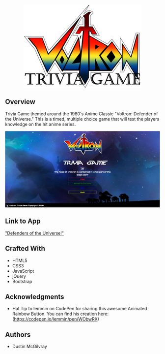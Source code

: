 <p align="center">
  <img src = assets/images/voltron_text_no_background_cropped.png/>
</p>

## Overview
Trivia Game themed around the 1980's Anime Classic "Voltron: Defender of the Universe." This is a timed, multiple choice game that will test the players knowledge on the hit anime series. 

![screenShot](assets/images/voltronSS_one.JPG)

## Link to App
["Defenders of the Universe!"](https://dustinmcgilvray.github.io/Voltron-Trivia-Game/)

## Crafted With
* HTML5
* CSS3
* JavaScript
* jQuery
* Bootstrap

## Acknowledgments
* Hat Tip to lemmin on CodePen for sharing this awesome Animated Rainbow Button. You can find his creation here: (https://codepen.io/lemmin/pen/WObwRX)

## Authors
* Dustin McGilvray
